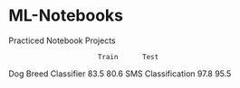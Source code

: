 # ML-Notebooks
Practiced Notebook Projects

                          Train      Test
Dog Breed Classifier      83.5       80.6
SMS Classification        97.8       95.5       
